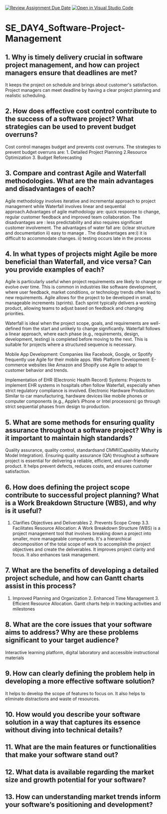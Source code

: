 [![Review Assignment Due Date](https://classroom.github.com/assets/deadline-readme-button-22041afd0340ce965d47ae6ef1cefeee28c7c493a6346c4f15d667ab976d596c.svg)](https://classroom.github.com/a/9pw6JKcu)
[![Open in Visual Studio Code](https://classroom.github.com/assets/open-in-vscode-2e0aaae1b6195c2367325f4f02e2d04e9abb55f0b24a779b69b11b9e10269abc.svg)](https://classroom.github.com/online_ide?assignment_repo_id=15642961&assignment_repo_type=AssignmentRepo)
 # SE_DAY4_Software-Project-Management
## 1. Why is timely delivery crucial in software project management, and how can project managers ensure that deadlines are met?

It keeps the project on schedule and brings about customer's satisfaction. Project managers can meet deadline by having a clear project planning and realistic scheduling.

## 2. How does effective cost control contribute to the success of a software project? What strategies can be used to prevent budget overruns?
Cost control manages budget and prevents cost overruns. The strategies to prevent budget overruns are: 1. Detailed Project Planning  2.Resource Optimization
3. Budget Reforecasting
  
## 3. Compare and contrast Agile and Waterfall methodologies. What are the main advantages and disadvantages of each?

Agile methodology involves iterative and incremental approach to project management while Waterfall involves linear and sequential approach.Advantages of agile mathodology are:
quick response to change, regular customer feedback and improved team collaboration. The disadvantages are : less predictability and also requires significant customer involvement.
The advantages of water fall are: i)clear structure and documentation ii) easy to manage . The disadvantages are:i) it is difficult to accommodate changes. ii) testing occurs late in the process

## 4. In what types of projects might Agile be more beneficial than Waterfall, and vice versa? Can you provide examples of each?

 Agile is particularly useful when project requirements are likely to change or evolve over time. This is common in industries like software development, where user feedback, market conditions, or technology trends often lead to new requirements.
Agile allows for the project to be developed in small, manageable increments (sprints). Each sprint typically delivers a working product, allowing teams to adjust based on feedback and changing priorities.

Waterfall is ideal when the project scope, goals, and requirements are well-defined from the start and unlikely to change significantly.
Waterfall follows a linear approach, where each phase (e.g., requirements, design, development, testing) is completed before moving to the next. This is suitable for projects where a structured sequence is necessary.

Mobile App Development: Companies like Facebook, Google, or Spotify frequently use Agile for their mobile apps.
Web Platform Development: E-commerce websites like Amazon and Shopify use Agile to adapt to customer behavior and trends.

Implementation of EHR (Electronic Health Record) Systems: Projects to implement EHR systems in hospitals often follow Waterfall, especially when strict regulatory compliance is involved. 
Electronic Hardware Production: Similar to car manufacturing, hardware devices like mobile phones or computer components (e.g., Apple’s iPhone or Intel processors) go through strict sequential phases from design to production.



## 5. What are some methods for ensuring quality assurance throughout a software project? Why is it important to maintain high standards?

Quality assurance, quality control, standardsand CMMI(Capability Maturity Model Integration).
Ensuring quality assurance (QA) throughout a software project is essential for delivering a reliable, 
efficient, and user-friendly product. It helps prevent defects, reduces costs, and ensures customer satisfaction.


## 6. How does defining the project scope contribute to successful project planning? What is a Work Breakdown Structure (WBS), and why is it useful?

1. Clarifies Objectives and Deliverables   2.  Prevents Scope Creep 3.3. Facilitates Resource Allocation:
A Work Breakdown Structure (WBS) is a project management tool that involves breaking down a project into smaller, more manageable components. It's a hierarchical decomposition of the total scope of work to accomplish the project objectives and create the deliverables. It improves project clarity and focus. It also enhances task management.

## 7. What are the benefits of developing a detailed project schedule, and how can Gantt charts assist in this process?

1. Improved Planning and Organization 2. Enhanced Time Management 3. Efficient Resource Allocation. Gantt charts help in tracking activities and milestones



## 8. What are the core issues that your software aims to address? Why are these problems significant to your target audience?
Interactive learning platform, digital laboratory and accessible instructional materials

## 9. How can clearly defining the problem help in developing a more effective software solution?

It helps to develop the scope of features to focus on. It also helps to eliminate distractions and waste of resources.

## 10. How would you describe your software solution in a way that captures its essence without diving into technical details?

## 11. What are the main features or functionalities that make your software stand out?
## 12. What data is available regarding the market size and growth potential for your software?
## 13. How can understanding market trends inform your software’s positioning and development?
